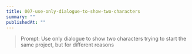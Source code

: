```yaml
---
title: 007-use-only-dialogue-to-show-two-characters
summary: ""
publishedAt: ""
---
```


> Prompt: Use only dialogue to show two characters trying to start the same project, but for different reasons

